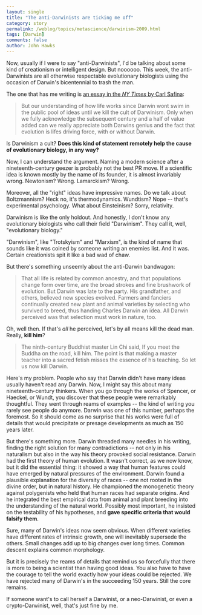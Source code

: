 ```yaml
---
layout: single 
title: "The anti-Darwinists are ticking me off" 
category: story
permalink: /weblog/topics/metascience/darwinism-2009.html
tags: [Darwin] 
comments: false 
author: John Hawks 
---
```


Now, usually if I were to say "anti-Darwinists", I'd be talking about some kind of creationism or intelligent design. But noooooo. This week, the anti-Darwinists are all otherwise respectable evolutionary biologists using the occasion of Darwin's bicentennial to trash the man. 

The one that has me writing is <a href="http://www.nytimes.com/2009/02/10/science/10essa.html?_r=1&pagewanted=print">an essay in the <i>NY Times</i> by Carl Safina</a>: 

<blockquote>But our understanding of how life works since Darwin wont swim in the public pool of ideas until we kill the cult of Darwinism. Only when we fully acknowledge the subsequent century and a half of value added can we really appreciate both Darwins genius and the fact that evolution is lifes driving force, with or without Darwin.</blockquote>

Is Darwinism a cult? <b>Does this kind of statement remotely help the cause of evolutionary biology, in any way?</b>

Now, I can understand the argument. Naming a modern science after a nineteenth-century geezer is probably not the best PR move. If a scientific idea is known mostly by the name of its founder, it is almost invariably wrong. Newtonism? Wrong. Lamarckism? Wrong. 

Moreover, all the "right" ideas have impressive names. Do we talk about Boltzmannism? Heck no, it's thermodynamics. Wundtism? Nope -- that's experimental psychology. What about Einsteinism? Sorry, relativity. 

Darwinism is like the only holdout. And honestly, I don't know any evolutionary biologists who call their field "Darwinism". They call it, well, "evolutionary biology." 

"Darwinism", like "Trotskyism" and "Marxism", is the kind of name that sounds like it was coined by someone writing an enemies list. And it was. Certain creationists spit it like a bad wad of chaw.

But there's something unseemly about the anti-Darwin bandwagon: 

<blockquote>That all life is related by common ancestry, and that populations change form over time, are the broad strokes and fine brushwork of evolution. But Darwin was late to the party. His grandfather, and others, believed new species evolved. Farmers and fanciers continually created new plant and animal varieties by selecting who survived to breed, thus handing Charles Darwin an idea. All Darwin perceived was that selection must work in nature, too.</blockquote>

Oh, well then. If that's <i>all</i> he perceived, let's by all means kill the dead man. Really, <b>kill him</b>? 

<blockquote>The ninth-century Buddhist master Lin Chi said, If you meet the Buddha on the road, kill him. The point is that making a master teacher into a sacred fetish misses the essence of his teaching. So let us now kill Darwin.</blockquote>

Here's my problem. People who say that Darwin didn't have many ideas usually haven't read any Darwin. Now, I might say this about many nineteenth-century thinkers. When you go through the works of Spencer, or Haeckel, or Wundt, you discover that these people were remarkably thoughtful. They went through reams of examples -- the kind of writing you rarely see people do anymore. Darwin was one of this number, perhaps the foremost. So it should come as no surprise that his works were full of details that would precipitate or presage developments as much as 150 years later. 

But there's something more. Darwin threaded many needles in his writing, finding the right solution for many contradictions -- not only in his naturalism but also in the way his theory provoked social resistance. Darwin had the first theory of human evolution. It wasn't correct, as we now know, but it did the essential thing: it showed a way that human features could have emerged by natural pressures of the environment. Darwin found a plausible explanation for the diversity of races -- one not rooted in the divine order, but in natural history. He championed the monogenetic theory against polygenists who held that human races had separate origins. And he integrated the best empirical data from animal and plant breeding into the understanding of the natural world. Possibly most important, he insisted on the testability of his hypotheses, and <b>gave specific criteria that would falsify them</b>. 

Sure, many of Darwin's ideas now seem obvious. When different varieties have different rates of intrinsic growth, one will inevitably supersede the others. Small changes add up to big changes over long times. Common descent explains common morphology. 

But it is precisely the reams of details that remind us so forcefully that there is more to being a scientist than having good ideas. You also have to have the courage to tell the world exactly how your ideas could be rejected. We have rejected many of Darwin's in the succeeding 150 years. Still the core remains. 

If someone want's to call herself a Darwinist, or a neo-Darwinist, or even a crypto-Darwinist, well, that's just fine by me. 



